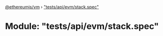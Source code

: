 [@ethereumjs/vm](../README.md) › ["tests/api/evm/stack.spec"](_tests_api_evm_stack_spec_.md)

# Module: "tests/api/evm/stack.spec"


